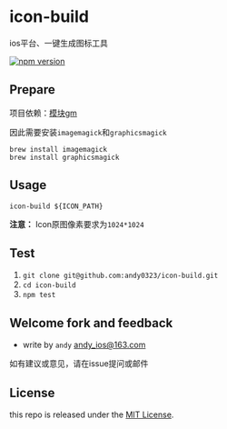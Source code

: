 # icon-build

ios平台、一键生成图标工具

[![npm version](https://badge.fury.io/js/icon-build.svg)](http://badge.fury.io/js/icon-build)

## Prepare

项目依赖：[模块gm](https://github.com/aheckmann/gm)

因此需要安装`imagemagick`和`graphicsmagick`


	brew install imagemagick
	brew install graphicsmagick

## Usage 

	icon-build ${ICON_PATH}

**注意：** Icon原图像素要求为`1024*1024`

## Test

1. `git clone git@github.com:andy0323/icon-build.git`
2. `cd icon-build`
3. `npm test`

## Welcome fork and feedback

- write by `andy` andy_ios@163.com

如有建议或意见，请在issue提问或邮件

## License

this repo is released under the [MIT
License](http://www.opensource.org/licenses/MIT).